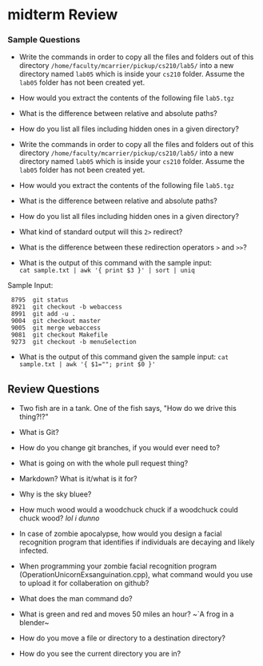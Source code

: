 # midterm Review

### Sample Questions

* Write the commands in order to copy all the files and folders out of this directory `/home/faculty/mcarrier/pickup/cs210/lab5/` into a new directory named `lab05` which is inside your `cs210` folder. Assume the `lab05` folder has not been created yet.

* How would you extract the contents of the following file `lab5.tgz`

* What is the difference between relative and absolute paths?

* How do you list all files including hidden ones in a given directory?

* Write the commands in order to copy all the files and folders out of this directory `/home/faculty/mcarrier/pickup/cs210/lab5/` into a new directory named `lab05` which is inside your `cs210` folder. Assume the `lab05` folder has not been created yet.

* How would you extract the contents of the following file `lab5.tgz`

* What is the difference between relative and absolute paths?

* How do you list all files including hidden ones in a given directory?

* What kind of standard output will this `2>` redirect?


* What is the difference between these redirection operators `>` and `>>`?

* What is the output of this command with the sample input:  
`cat sample.txt | awk '{ print $3 }' | sort | uniq`  

Sample Input:  

```
 8795  git status
 8921  git checkout -b webaccess
 8991  git add -u .
 9004  git checkout master
 9005  git merge webaccess
 9081  git checkout Makefile
 9273  git checkout -b menuSelection
```

* What is the output of this command given the sample input:
`cat sample.txt | awk '{ $1=""; print $0 }'` 

## Review Questions

* Two fish are in a tank. One of the fish says, "How do we drive this thing?!?"

* What is Git?

* How do you change git branches, if you would ever need to?

* What is going on with the whole pull request thing?

* Markdown? What is it/what is it for?

* Why is the sky bluee?

* How much wood would a woodchuck chuck if a woodchuck could chuck wood?
_lol i dunno_

* In case of zombie apocalypse, how would you design a facial recognition program that identifies if individuals are decaying and likely infected.

* When programming your zombie facial recognition program (OperationUnicornExsanguination.cpp), what command would you use to upload it for collaberation on github?

* What does the man command do?

* What is green and red and moves 50 miles an hour?
~`A frog in a blender~

* How do you move a file or directory to a destination directory?

* How do you see the current directory you are in?
